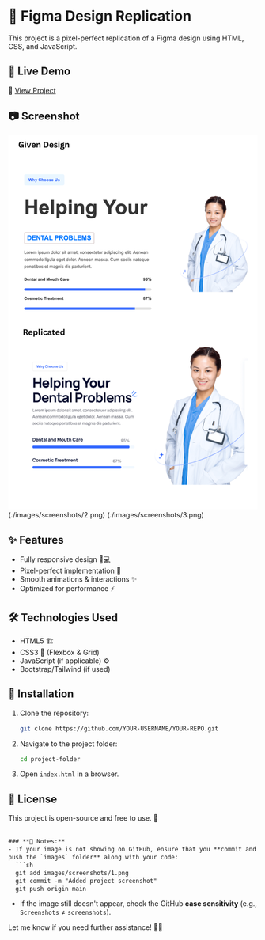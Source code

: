 # 🎨 Figma Design Replication

This project is a pixel-perfect replication of a Figma design using HTML, CSS, and JavaScript.

## 🚀 Live Demo
🔗 [View Project](https://www.figma.com/design/Xu32UBv5HhHSJdDJl8Eoqz/dentic?node-id=0-1&t=FiZR846ojEZEBsD1-1) 

## 📷 Screenshot
![Project Preview](./images/screenshots/1.png) (./images/screenshots/2.png) (./images/screenshots/3.png)

## ✨ Features
- Fully responsive design 📱💻
- Pixel-perfect implementation 🎯
- Smooth animations & interactions ✨
- Optimized for performance ⚡

## 🛠 Technologies Used
- HTML5 🏗️
- CSS3 🎨 (Flexbox & Grid)
- JavaScript (if applicable) ⚙️
- Bootstrap/Tailwind (if used)

## 🔧 Installation
1. Clone the repository:
   ```sh
   git clone https://github.com/YOUR-USERNAME/YOUR-REPO.git
   ```
2. Navigate to the project folder:
   ```sh
   cd project-folder
   ```
3. Open `index.html` in a browser.

## 📜 License
This project is open-source and free to use. 🚀
```

### **🔹 Notes:**
- If your image is not showing on GitHub, ensure that you **commit and push the `images` folder** along with your code:
  ```sh
  git add images/screenshots/1.png
  git commit -m "Added project screenshot"
  git push origin main
  ```
- If the image still doesn't appear, check the GitHub **case sensitivity** (e.g., `Screenshots` ≠ `screenshots`).

Let me know if you need further assistance! 🚀😊